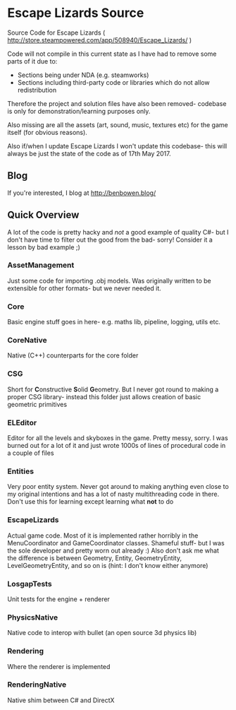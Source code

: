# Escape Lizards Source
Source Code for Escape Lizards ( http://store.steampowered.com/app/508940/Escape_Lizards/ )

Code will not compile in this current state as I have had to remove some parts of it due to:
* Sections being under NDA (e.g. steamworks)
* Sections including third-party code or libraries which do not allow redistribution

Therefore the project and solution files have also been removed- codebase is only for demonstration/learning purposes only.

Also missing are all the assets (art, sound, music, textures etc) for the game itself (for obvious reasons).

Also if/when I update Escape Lizards I won't update this codebase- this will always be just the state of the code as of 17th May 2017.

## Blog

If you're interested, I blog at http://benbowen.blog/

## Quick Overview

A lot of the code is pretty hacky and *not* a good example of quality C#- but I don't have time to filter out the good from the bad- sorry! Consider it a lesson by bad example ;)

### AssetManagement

Just some code for importing .obj models. Was originally written to be extensible for other formats- but we never needed it.

### Core

Basic engine stuff goes in here- e.g. maths lib, pipeline, logging, utils etc.

### CoreNative

Native (C++) counterparts for the core folder

### CSG

Short for **C**onstructive **S**olid **G**eometry. But I never got round to making a proper CSG library- instead this folder just allows creation of basic geometric primitives

### ELEditor

Editor for all the levels and skyboxes in the game. Pretty messy, sorry. I was burned out for a lot of it and just wrote 1000s of lines of procedural code in a couple of files

### Entities

Very poor entity system. Never got around to making anything even close to my original intentions and has a lot of nasty multithreading code in there. Don't use this for learning except learning what **not** to do

### EscapeLizards

Actual game code. Most of it is implemented rather horribly in the MenuCoordinator and GameCoordinator classes. Shameful stuff- but I was the sole developer and pretty worn out already :) Also don't ask me what the difference is between Geometry, Entity, GeometryEntity, LevelGeometryEntity, and so on is (hint: I don't know either anymore)

### LosgapTests

Unit tests for the engine + renderer

### PhysicsNative

Native code to interop with bullet (an open source 3d physics lib)

### Rendering

Where the renderer is implemented

### RenderingNative

Native shim between C# and DirectX
